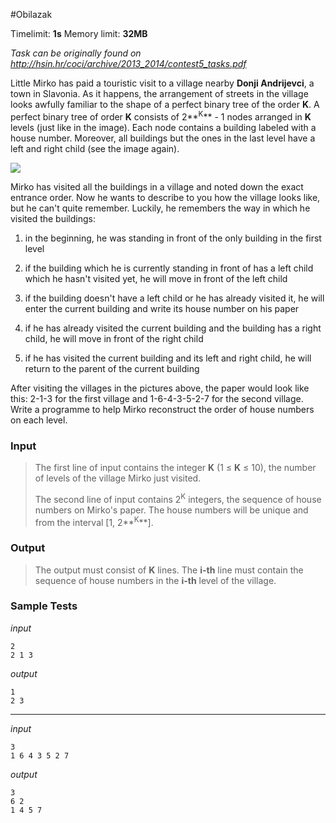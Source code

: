 #Obilazak

Timelimit: **1s** Memory limit: **32MB**

*Task can be originally found on http://hsin.hr/coci/archive/2013_2014/contest5_tasks.pdf*

Little Mirko has paid a touristic visit to a village nearby **Donji
Andrijevci**, a town in Slavonia. As it happens, the arrangement of
streets in the village looks awfully familiar to the shape of a perfect
binary tree of the order **K**. A perfect binary tree of order **K**
consists of 2**<sup>K</sup>** - 1 nodes arranged in **K** levels (just like in
the image). Each node contains a building labeled with a house number.
Moreover, all buildings but the ones in the last level have a left and
right child (see the image again).

![](/_static/img/tasks/obilazak.png)

Mirko has visited all the buildings in a village and noted down the
exact entrance order. Now he wants to describe to you how the village
looks like, but he can't quite remember. Luckily, he remembers the way
in which he visited the buildings:

1.  in the beginning, he was standing in front of the only building in
    the first level

2.  if the building which he is currently standing in front of has a
    left child which he hasn't visited yet, he will move in front of the
    left child

3.  if the building doesn't have a left child or he has already visited
    it, he will enter the current building and write its house number on
    his paper

4.  if he has already visited the current building and the building has
    a right child, he will move in front of the right child

5.  if he has visited the current building and its left and right child,
    he will return to the parent of the current building

After visiting the villages in the pictures above, the paper would look
like this: 2-1-3 for the first village and 1-6-4-3-5-2-7 for the second
village. Write a programme to help Mirko reconstruct the order of house
numbers on each level.

### Input
> The first line of input contains the integer **K** (1 ≤ **K** ≤ 10), the
> number of levels of the village Mirko just visited.
> 
> The second line of input contains 2<sup>K</sup> integers, the sequence of house
> numbers on Mirko's paper. The house numbers will be unique and from the
> interval [1, 2**<sup>K</sup>**].

### Output
> The output must consist of **K** lines. The **i-th** line must contain
> the sequence of house numbers in the **i-th** level of the village.

### Sample Tests
_input_

```
2
2 1 3
```

_output_

```
1
2 3
```

---

_input_

```
3
1 6 4 3 5 2 7
```

_output_

```
3
6 2
1 4 5 7
```